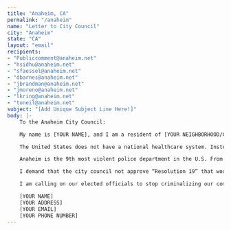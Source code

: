 ```yaml
---
title: "Anaheim, CA"
permalink: "/anaheim"
name: "Letter to City Council"
city: "Anaheim"
state: "CA"
layout: "email"
recipients:
- "Publiccomment@anaheim.net"
- "hsidhu@anaheim.net"
- "sfaessel@anaheim.net"
- "dbarnes@anaheim.net"
- "jbrandman@anaheim.net"
- "jmoreno@anaheim.net"
- "lkring@anaheim.net"
- "toneil@anaheim.net"
subject: "[Add Unique Subject Line Here!]"
body: |-
    To the Anaheim City Council:

    My name is [YOUR NAME], and I am a resident of [YOUR NEIGHBORHOOD/CITY]. I am writing in deep concern for the health of the greater Anaheim community. It has become more than clear that a radical shift in our concept of policing and community health must take place at the local level. Police violence in Anaheim has disproportionately affected Black and Brown residents and that must come to an end.

    The United States does not have a national healthcare system. Instead, we have the largest military budget, and some of the most well-funded and militarized police departments in the world. Anaheim is no different: the 2019-2020 budget allocated $153.8 million to law enforcement and only $1 million to community development.

    Anaheim is the 9th most violent police department in the U.S. From 2003-2016, Anaheim Police Department killed 33 people during the process of arrest, and nearly 40% of them were unarmed. Since 2014, the rate of arrest-related deaths caused by Anaheim PD exceeds that of LAPD, NYPD, and San Fran PD and is 74% higher than the average for police in California.

    I demand that the city council not approve “Resolution 19” that would spend $700,000 dollars of taxpayer money on surveillance technology of anti-police brutality protests and that any future projects related to surveillance be halted. I also demand that the council not approve "Resolution 5" that will use $100,000 to improve 10 police vehicles. Instead, invest that money in creating programs that benefit and enrich the community especially during a global pandemic.

    I am calling on our elected officials to stop criminalizing our community members. We as a concerned community refuse to remain silent on the use of technology to further terrorize our community.

    [YOUR NAME]
    [YOUR ADDRESS]
    [YOUR EMAIL]
    [YOUR PHONE NUMBER]
---
```

